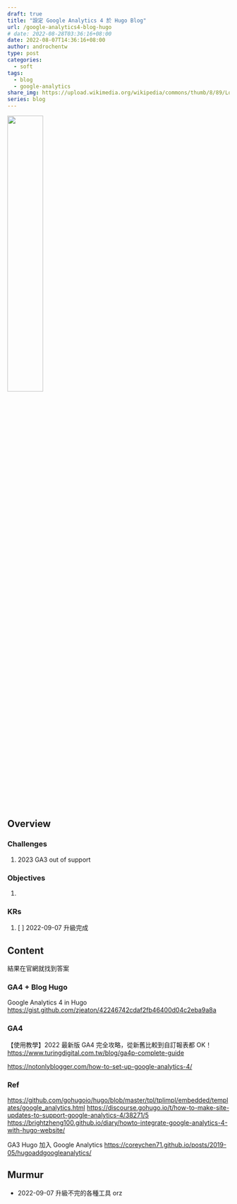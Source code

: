 ```yaml
---
draft: true
title: "設定 Google Analytics 4 於 Hugo Blog"
url: /google-analytics4-blog-hugo
# date: 2022-08-28T03:36:16+08:00
date: 2022-08-07T14:36:16+08:00
author: androchentw
type: post
categories:
  - soft
tags:
  - blog
  - google-analytics
share_img: https://upload.wikimedia.org/wikipedia/commons/thumb/8/89/Logo_Google_Analytics.svg/1200px-Logo_Google_Analytics.svg.png
series: blog
---
```


<img style="width:40%;" src="https://upload.wikimedia.org/wikipedia/commons/thumb/8/89/Logo_Google_Analytics.svg/1200px-Logo_Google_Analytics.svg.png">

## Overview

### Challenges

1. 2023 GA3 out of support

### Objectives

1.

### KRs

1. [ ] 2022-09-07 升級完成

<!--more-->

## Content

結果在官網就找到答案

### GA4 + Blog Hugo

  Google Analytics 4 in Hugo
  <https://gist.github.com/zjeaton/42246742cdaf2fb46400d04c2eba9a8a>

### GA4

  【使用教學】2022 最新版 GA4 完全攻略，從新舊比較到自訂報表都 OK！
  <https://www.turingdigital.com.tw/blog/ga4p-complete-guide>

  <https://notonlyblogger.com/how-to-set-up-google-analytics-4/>

### Ref

  <https://github.com/gohugoio/hugo/blob/master/tpl/tplimpl/embedded/templates/google_analytics.html>
  <https://discourse.gohugo.io/t/how-to-make-site-updates-to-support-google-analytics-4/38271/5>
  <https://brightzheng100.github.io/diary/howto-integrate-google-analytics-4-with-hugo-website/>

GA3
Hugo 加入 Google Analytics
  <https://coreychen71.github.io/posts/2019-05/hugoaddgoogleanalytics/>

## Murmur

* 2022-09-07 升級不完的各種工具 orz
